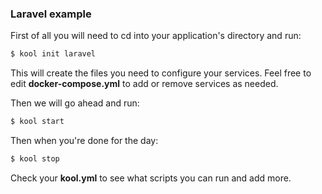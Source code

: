 ### Laravel example

First of all you will need to cd into your application's directory and run:

```bash
$ kool init laravel
```

This will create the files you need to configure your services. Feel free to edit **docker-compose.yml** to add or remove services as needed.

Then we will go ahead and run:

```bash
$ kool start
```

Then when you're done for the day:

```bash
$ kool stop
```

Check your **kool.yml** to see what scripts you can run and add more.
